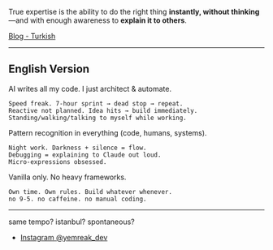 True expertise is the ability to do the right thing **instantly, without thinking**—and with enough awareness to **explain it to others**.

[Blog - Turkish](https://docs.yemreak.com/)

---

## English Version

AI writes all my code. I just architect & automate.

    Speed freak. 7-hour sprint → dead stop → repeat.
    Reactive not planned. Idea hits → build immediately.
    Standing/walking/talking to myself while working.

Pattern recognition in everything (code, humans, systems).

    Night work. Darkness + silence = flow.
    Debugging = explaining to Claude out loud.
    Micro-expressions obsessed.

Vanilla only. No heavy frameworks.

    Own time. Own rules. Build whatever whenever.
    no 9-5. no caffeine. no manual coding.

---

same tempo? istanbul? spontaneous?
- [Instagram @yemreak\_dev](https://www.instagram.com/yemreak\_dev)
